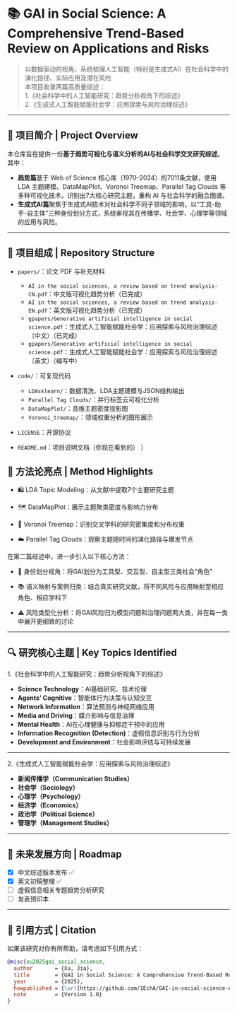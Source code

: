 # 📚 GAI in Social Science: A Comprehensive Trend-Based Review on Applications and Risks

> 以数据驱动的视角，系统梳理人工智能（特别是生成式AI）在社会科学中的演化路径、实际应用及潜在风险  
> 本项目收录两篇高质量综述：  
> 1.《社会科学中的人工智能研究：趋势分析视角下的综述》  
> 2.《生成式人工智能赋能社会学：应用探索与风险治理综述》

---

## 📌 项目简介 | Project Overview

本仓库旨在提供一份**基于趋势可视化与语义分析的AI与社会科学交叉研究综述**。其中：

- **趋势篇**基于 Web of Science 核心库（1970–2024）的7011条文献，使用 LDA 主题建模、DataMapPlot、Voronoi Treemap、Parallel Tag Clouds 等多种可视化技术，识别出7大核心研究主题，重构 AI 与社会科学的融合图谱。
- **生成式AI篇**聚焦于生成式AI技术对社会科学不同子领域的影响，以“工具-助手-自主体”三种身份划分方式，系统审视其在传播学、社会学、心理学等领域的应用与风险。

---

## 📁 项目组成 | Repository Structure

- `papers/`：论文 PDF 与补充材料  
  - `AI in the social sciences, a review based on trend analysis-CN.pdf`：中文版可视化趋势分析（已完成）  
  - `AI in the social sciences, a review based on trend analysis-EN.pdf`：英文版可视化趋势分析（已完成）  
  - `gpapers/Generative artificial intelligence in social science.pdf`：生成式人工智能赋能社会学：应用探索与风险治理综述（中文）（已完成）  
  - `gpapers/Generative artificial intelligence in social science.pdf`：生成式人工智能赋能社会学：应用探索与风险治理综述（英文）（编写中）  

- `code/`：可复现代码  
  - `LDAsklearn/`：数据清洗、LDA主题建模与JSON结构输出  
  - `Parallel Tag Clouds/`：并行标签云可视化分析  
  - `DataMapPlot/`：高维主题密度投影图  
  - `Voronoi_treemap/`：领域权重分析的图形展示  

- `LICENSE`：开源协议  
- `README.md`：项目说明文档（你现在看到的）
）



## 🧪 方法论亮点 | Method Highlights

- 🛍️ LDA Topic Modeling：从文献中提取7个主要研究主题

- 🗺️ DataMapPlot：展示主题聚类密度与影响力分布

- 🌲 Voronoi Treemap：识别交叉学科的研究密集度和分布权重

- ☁️ Parallel Tag Clouds：观察主题随时间的演化路径与爆发节点

在第二篇综述中，进一步引入以下核心方法：

- 👫 身份划分视角：将GAI划分为工具型、交互型、自主型三类社会“角色”

- 📚 语义映射与案例归类：结合真实研究文献，将不同风险与应用映射至相应角色、相应学科下

- ⚠️ 风险类型化分析：将GAI风险归为模型问题和治理问题两大类，并在每一类中展开更细致的讨论
---

## 🔍 研究核心主题 | Key Topics Identified
1.《社会科学中的人工智能研究：趋势分析视角下的综述》  
- **Science Technology**：AI基础研究、技术伦理  
- **Agents’ Cognitive**：智能体行为决策与认知交互  
- **Network Information**：算法预测与神经网络应用  
- **Media and Driving**：媒介影响与信息治理  
- **Mental Health**：AI在心理健康与抑郁症干预中的应用  
- **Information Recognition (Detection)**：虚假信息识别与行为分析  
- **Development and Environment**：社会影响评估与可持续发展
---
2.《生成式人工智能赋能社会学：应用探索与风险治理综述》
- **新闻传播学（Communication Studies）**
- **社会学（Sociology）**
- **心理学（Psychology）**
- **经济学（Economics）**
- **政治学（Political Science）**
- **管理学（Management Studies）**
---

## 🔮 未来发展方向 | Roadmap

- [x] 中文综述版本发布 ✅  
- [x] 英文初稿整理 ✅  
- [ ] 虚假信息相关专题趋势分析研究   
- [ ] 发表预印本

---

## 📖 引用方式 | Citation

如果该研究对你有所帮助，请考虑如下引用方式：

```bibtex
@misc{xu2025gai_social_science,
  author       = {Xu, Jia},
  title        = {GAI in Social Science: A Comprehensive Trend-Based Review on Applications and Risks},
  year         = {2025},
  howpublished = {\url{https://github.com/1EchA/GAI-in-social-science-A-comprehensive-review-on-applications-and-risk}},
  note         = {Version 1.0}
}

